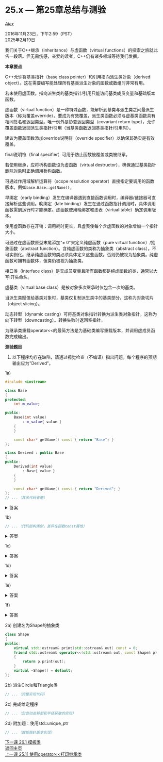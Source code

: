 25.x — 第25章总结与测验  
===================================  

[*Alex*](https://www.learncpp.com/author/Alex/ "查看 Alex 的所有文章")  

2016年11月23日，下午2:59（PST）  
2025年2月19日  

我们关于C++继承（inheritance）与虚函数（virtual functions）的探索之旅就此告一段落。但无需伤感，亲爱的读者，C++仍有诸多领域等待我们发掘。  

**本章要点**  

C++允许将基类指针（base class pointer）和引用指向派生类对象（derived object）。这在需要编写能处理所有基类派生对象的函数或数组时非常有用。  

若未使用虚函数，指向派生类的基类指针/引用只能访问基类成员变量和基础版本函数。  

虚函数（virtual function）是一种特殊函数，能解析到基类与派生类之间最派生版本（称为覆盖override）。要成为有效覆盖，派生类函数必须与虚基类函数具有相同签名和返回类型。唯一例外是协变返回类型（covariant return type），允许覆盖函数返回派生类指针/引用（当基类函数返回基类指针/引用时）。  

建议为覆盖函数添加override说明符（override specifier）以确保其确实是有效覆盖。  

final说明符（final specifier）可用于防止函数被覆盖或类被继承。  

若使用继承，应将析构函数设为虚函数（virtual destructor），确保通过基类指针删除对象时正确调用析构函数。  

可通过作用域解析运算符（scope resolution operator）直接指定要调用的函数版本，例如`base.Base::getName()`。  

早绑定（early binding）发生在编译器遇到直接函数调用时，编译器/链接器可直接解析这些调用。晚绑定（late binding）发生在通过函数指针调用时，具体调用函数需到运行时才能确定。虚函数使用晚绑定和虚表（virtual table）确定调用版本。  

使用虚函数存在开销：调用耗时更长，且虚表使每个含虚函数的对象增加一个指针大小。  

可通过在虚函数原型末尾添加"= 0"来定义纯虚函数（pure virtual function）/抽象函数（abstract function）。含纯虚函数的类称为抽象类（abstract class），不可实例化。继承纯虚函数的类必须具体定义这些函数，否则仍被视为抽象类。纯虚函数可拥有函数体，但类仍被视为抽象类。  

接口类（interface class）是无成员变量且所有函数都是纯虚函数的类，通常以大写I开头命名。  

虚基类（virtual base class）是被对象多次继承时仅包含一次的基类。  

当派生类赋值给基类对象时，基类仅复制派生类中的基类部分，这称为对象切片（object slicing）。  

动态转型（dynamic casting）可将基类对象指针转换为派生类对象指针，这称为向下转型（downcasting）。转换失败时返回空指针。  

为继承类重载operator<<的最简方法是为基础类编写重载版本，并调用虚成员函数完成输出。  

**测验题目**  

1. 以下程序均存在缺陷，请通过视觉检查（不编译）指出问题。每个程序的预期输出应为"Derived"。  

1a)  
```cpp
#include <iostream>

class Base
{
protected:
	int m_value;

public:
	Base(int value)
		: m_value{ value }
	{
	}

	const char* getName() const { return "Base"; }
};

class Derived : public Base
{
public:
	Derived(int value)
		: Base{ value }
	{
	}

	const char* getName() const { return "Derived"; }
};
// ...（其余代码省略）
```  
  
<details><summary>答案</summary>Base::getName()未声明为虚函数，b.getName()无法解析到Derived::getName()。</details>  

1b)  
```cpp
// ...（代码结构类似，差异在函数const属性）
```  
<details><summary>答案</summary>Base::getName()非const而Derived::getName()是const，不构成覆盖。</details>  

1c)  
<details><summary>答案</summary>通过值赋值导致对象切片。</details>  

1d)  
<details><summary>答案</summary>Base被声明为final，阻止Derived继承。</details>  

1e)  
<details><summary>答案</summary>Derived::getName()是纯虚函数，导致类无法实例化。</details>  

1f)  
<details><summary>答案</summary>未使用虚析构函数导致内存泄漏。</details>  

2a) 创建名为Shape的抽象类  
```cpp
class Shape
{
public:
	virtual std::ostream& print(std::ostream& out) const = 0;
	friend std::ostream& operator<<(std::ostream& out, const Shape& p)
	{
		return p.print(out);
	}
	virtual ~Shape() = default;
};
```  

2b) 派生Circle和Triangle类  
```cpp
// ...（完整实现代码）
```  

2c) 完成给定程序  
```cpp
// ...（包含动态转型和半径获取的实现）
```  

2d) 附加题：使用std::unique_ptr  
```cpp
// ...（智能指针版本实现）
```  

[下一课 26.1 模板类](Chapter-26/lesson26.1-template-classes.md)  
[返回主页](/)  
[上一课 25.11 使用operator<<打印继承类](Chapter-25/lesson25.11-printing-inherited-classes-using-operator.md)